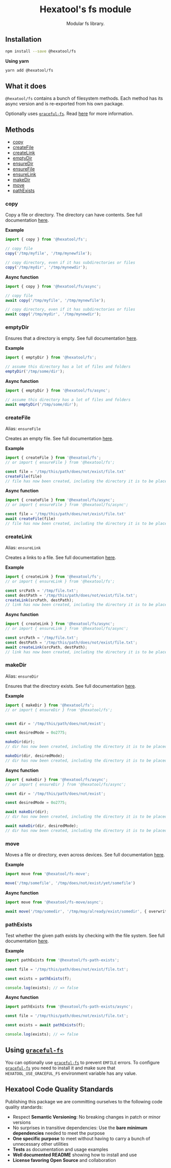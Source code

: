 <h1 align="center">
  Hexatool's fs module 
</h1>

<p align="center">
  Modular fs library.
</p>

## Installation

```bash
npm install --save @hexatool/fs
```

**Using yarn**

```bash
yarn add @hexatool/fs
```

## What it does
`@hexatool/fs` contains a bunch of filesystem methods. Each method has its async version and is re-exported from his own package.

Optionally uses [`graceful-fs`][graceful-fs]. Read [here](#using-graceful-fsgraceful-fs) for more information.


## Methods
-   [copy](#copy)
-   [createFile](#createFile)
-   [createLink](#createLink)
-   [emptyDir](#emptyDir)
-   [ensureDir](#makeDir)
-   [ensureFile](#createFile)
-   [ensureLink](#createLink)
-   [makeDir](#makeDir)
-   [move](#move)
-   [pathExists](#pathExists)

### copy
Copy a file or directory. The directory can have contents. See full documentation [here](./packages/copy/README.md).

**Example**

```typescript
import { copy } from '@hexatool/fs';

// copy file
copy('/tmp/myfile', '/tmp/mynewfile');

// copy directory, even if it has subdirectories or files
copy('/tmp/mydir', '/tmp/mynewdir');
```

**Async function**

```typescript
import { copy } from '@hexatool/fs/async';

// copy file
await copy('/tmp/myfile', '/tmp/mynewfile');

// copy directory, even if it has subdirectories or files
await copy('/tmp/mydir', '/tmp/mynewdir');
```

### emptyDir

Ensures that a directory is empty. See full documentation [here](./packages/empty-dir/README.md).

**Example**

```typescript
import { emptyDir } from '@hexatool/fs';

// assume this directory has a lot of files and folders
emptyDir('/tmp/some/dir');
```

**Async function**

```typescript
import { emptyDir } from '@hexatool/fs/async';

// assume this directory has a lot of files and folders
await emptyDir('/tmp/some/dir');
```

### createFile
Alias: `ensureFile`

Creates an empty file. See full documentation [here](./packages/create-file/README.md).

**Example**

```typescript
import { createFile } from '@hexatool/fs';
// or import { ensureFile } from '@hexatool/fs';

const file = '/tmp/this/path/does/not/exist/file.txt'
createFile(file)
// file has now been created, including the directory it is to be placed in
```

**Async function**

```typescript
import { createFile } from '@hexatool/fs/async';
// or import { ensureFile } from '@hexatool/fs/async';

const file = '/tmp/this/path/does/not/exist/file.txt'
await createFile(file)
// file has now been created, including the directory it is to be placed in
```

### createLink
Alias: `ensureLink`

Creates a links to a file. See full documentation [here](./packages/create-link/README.md).

**Example**

```typescript
import { createLink } from '@hexatool/fs';
// or import { ensureLink } from '@hexatool/fs';

const srcPath = '/tmp/file.txt';
const destPath = '/tmp/this/path/does/not/exist/file.txt';
createLink(srcPath, destPath);
// link has now been created, including the directory it is to be placed in
```

**Async function**

```typescript
import { createLink } from '@hexatool/fs/async';
// or import { ensureLink } from '@hexatool/fs/async';

const srcPath = '/tmp/file.txt';
const destPath = '/tmp/this/path/does/not/exist/file.txt';
await createLink(srcPath, destPath);
// link has now been created, including the directory it is to be placed in
```

### makeDir
Alias: `ensureDir`

Ensures that the directory exists. See full documentation [here](./packages/make-dir/README.md).

**Example**

```typescript
import { makeDir } from '@hexatool/fs';
// or import { ensureDir } from '@hexatool/fs';


const dir = '/tmp/this/path/does/not/exist';

const desiredMode = 0o2775;

makeDir(dir);
// dir has now been created, including the directory it is to be placed in

makeDir(dir, desiredMode);
// dir has now been created, including the directory it is to be placed in with permission 0o2775
```

**Async function**

```typescript
import { makeDir } from '@hexatool/fs/async';
// or import { ensureDir } from '@hexatool/fs/async';

const dir = '/tmp/this/path/does/not/exist';

const desiredMode = 0o2775;

await makeDir(dir);
// dir has now been created, including the directory it is to be placed in

await makeDir(dir, desiredMode);
// dir has now been created, including the directory it is to be placed in with permission 0o2775
```

### move

Moves a file or directory, even across devices. See full documentation [here](./packages/move/README.md).

**Example**

```typescript
import move from '@hexatool/fs-move';

move('/tmp/somefile', '/tmp/does/not/exist/yet/somefile')

```

**Async function**

```typescript
import move from '@hexatool/fs-move/async';

await move('/tmp/somedir', '/tmp/may/already/exist/somedir', { overwrite: true })

```

### pathExists

Test whether the given path exists by checking with the file system. See full documentation [here](./packages/path-exists/README.md).

**Example**

```typescript
import pathExists from '@hexatool/fs-path-exists';

const file = '/tmp/this/path/does/not/exist/file.txt';

const exists = pathExists(f);

console.log(exists); // => false
```

**Async function**

```typescript
import pathExists from '@hexatool/fs-path-exists/async';

const file = '/tmp/this/path/does/not/exist/file.txt';

const exists = await pathExists(f);

console.log(exists); // => false

```

## Using [`graceful-fs`][graceful-fs]

You can optionally use [`graceful-fs`][graceful-fs] to prevent `EMFILE` errors. To configure [`graceful-fs`][graceful-fs] 
you need to install it and make sure that `HEXATOOL_USE_GRACEFUL_FS` environment variable has any value.

## Hexatool Code Quality Standards

Publishing this package we are committing ourselves to the following code quality standards:

- Respect **Semantic Versioning**: No breaking changes in patch or minor versions
- No surprises in transitive dependencies: Use the **bare minimum dependencies** needed to meet the purpose
- **One specific purpose** to meet without having to carry a bunch of unnecessary other utilities
- **Tests** as documentation and usage examples
- **Well documented README** showing how to install and use
- **License favoring Open Source** and collaboration

[graceful-fs]: https://github.com/isaacs/node-graceful-fs
